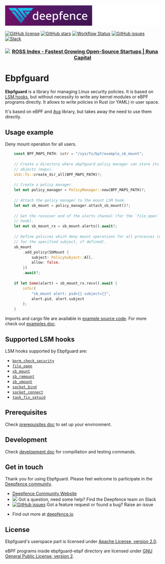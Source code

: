 ![Deepfence Logo](images/readme/deepfence-logo.png)

[![GitHub license](https://img.shields.io/github/license/deepfence/ebpfguard)](https://github.com/deepfence/ebpfguard/blob/master/LICENSE)
[![GitHub stars](https://img.shields.io/github/stars/deepfence/ebpfguard)](https://github.com/deepfence/ebpfguard/stargazers)
[![Workflow Status](https://github.com/deepfence/ebpfguard/workflows/build-test/badge.svg)](https://github.com/deepfence/ebpfguard/actions?query=workflow)
[![GitHub issues](https://img.shields.io/github/issues/deepfence/ebpfguard)](https://github.com/deepfence/ebpfguard/issues)
[![Slack](https://img.shields.io/badge/slack-@deepfence-blue.svg?logo=slack)](https://join.slack.com/t/deepfence-community/shared_invite/zt-podmzle9-5X~qYx8wMaLt9bGWwkSdgQ)
<h3 align="center">
<a
    href="https://runacap.com/ross-index/annual-2022/"
    target="_blank"
    rel="noopener"
>
    <img
        style="width: 260px; height: 56px"
        src="https://runacap.com/wp-content/uploads/2023/02/Annual_ROSS_badge_black_2022.svg"
        alt="ROSS Index - Fastest Growing Open-Source Startups | Runa Capital"
        width="260"
        height="56"
    />
</a>
</h3>

# Ebpfguard

**Ebpfguard** is a library for managing Linux security policies. It is based on
[LSM hooks](https://www.kernel.org/doc/html/latest/admin-guide/LSM/index.html),
but without necessity to write any kernel modules or eBPF programs directly.
It allows to write policies in Rust (or YAML) in user space.

It's based on eBPF and [Aya](https://aya-rs.dev) library, but takes away
the need to use them directly.

## Usage example

Deny mount operation for all users.

```rust
    const BPF_MAPS_PATH: &str = "/sys/fs/bpf/example_sb_mount";

    // Create a directory where ebpfguard policy manager can store its BPF
    // objects (maps).
    std::fs::create_dir_all(BPF_MAPS_PATH)?;

    // Create a policy manager.
    let mut policy_manager = PolicyManager::new(BPF_MAPS_PATH)?;

    // Attach the policy manager to the mount LSM hook.
    let mut sb_mount = policy_manager.attach_sb_mount()?;

    // Get the receiver end of the alerts channel (for the `file_open` LSM
    // hook).
    let mut sb_mount_rx = sb_mount.alerts().await?;

    // Define policies which deny mount operations for all processes (except
    // for the specified subject, if defined).
    sb_mount
        .add_policy(SbMount {
            subject: PolicySubject::All,
            allow: false,
        })
        .await?;

    if let Some(alert) = sb_mount_rx.recv().await {
        info!(
            "sb_mount alert: pid={} subject={}",
            alert.pid, alert.subject
        );
    }
```

Imports and cargo file are available in [example source code](examples/readme_mount).
For more check out [examples doc](docs/gh/examples.md).

## Supported LSM hooks

LSM hooks supported by Ebpfguard are:

* [`bprm_check_security`](https://elixir.bootlin.com/linux/v6.2.12/source/include/linux/lsm_hooks.h#L62)
* [`file_open`](https://elixir.bootlin.com/linux/v6.2.12/source/include/linux/lsm_hooks.h#L620)
* [`sb_mount`](https://elixir.bootlin.com/linux/v6.2.12/source/include/linux/lsm_hooks.h#L128)
* [`sb_remount`](https://elixir.bootlin.com/linux/v6.2.12/source/include/linux/lsm_hooks.h#L147)
* [`sb_umount`](https://elixir.bootlin.com/linux/v6.2.12/source/include/linux/lsm_hooks.h#L159)
* [`socket_bind`](https://elixir.bootlin.com/linux/v6.2.12/source/include/linux/lsm_hooks.h#L904)
* [`socket_connect`](https://elixir.bootlin.com/linux/v6.2.12/source/include/linux/lsm_hooks.h#L912)
* [`task_fix_setuid`](https://elixir.bootlin.com/linux/v6.2.12/source/include/linux/lsm_hooks.h#L709)

## Prerequisites

Check [prerequisites doc](docs/gh/prerequisites.md) to set up your environment.

## Development

Check [development doc](docs/gh/development.md) for compillation and testing commands.

## Get in touch

Thank you for using Ebpfguard. Please feel welcome to participate in the [Deepfence community](docs/gh/community.md).

* [Deepfence Community Website](https://community.deepfence.io) 
* [<img src="https://img.shields.io/badge/slack-@deepfence-brightgreen.svg?logo=slack">](https://join.slack.com/t/deepfence-community/shared_invite/zt-podmzle9-5X~qYx8wMaLt9bGWwkSdgQ) Got a question, need some help?  Find the Deepfence team on Slack
* [![GitHub issues](https://img.shields.io/github/issues/deepfence/ebpfguard)](https://github.com/deepfence/ebpfguard/issues) Got a feature request or found a bug?  Raise an issue
<!-- * [![Documentation](https://img.shields.io/badge/documentation-read-green)](https://community.deepfence.io/docs/gh/ebpfguard/) Read the documentation in the [Deepfence Ebpfguard Documentation](https://community.deepfence.io/docs/gh/ebpfguard/) -->
<!-- * [productsecurity at deepfence dot io](SECURITY.md): Found a security issue? Share it in confidence -->
* Find out more at [deepfence.io](https://deepfence.io/)

## License

Ebpfguard's userspace part is licensed under
[Apache License, version 2.0](https://github.com/deepfence/ebpfguard/blob/main/LICENSE).

eBPF programs inside ebpfguard-ebpf directory are licensed under
[GNU General Public License, version 2](https://github.com/deepfence/ebpfguard/blob/main/ebpfguard-ebpf/LICENSE).
